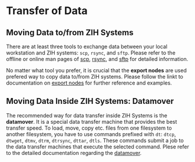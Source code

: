 # Transfer of Data

## Moving Data to/from ZIH Systems

There are at least three tools to exchange data between your local workstation and ZIH systems:
`scp`, `rsync`, and `sftp`. Please refer to the offline or online man pages of
[scp](https://www.man7.org/linux/man-pages/man1/scp.1.html),
[rsync](https://man7.org/linux/man-pages/man1/rsync.1.html), and
[sftp](https://man7.org/linux/man-pages/man1/sftp.1.html) for detailed information.

No matter what tool you prefer, it is crucial that the **export nodes** are used prefered way to
copy data to/from ZIH systems. Please follow the linkt to documentation on [export
nodes](export_nodes.md) for further reference and examples.

## Moving Data Inside ZIH Systems: Datamover

The recommended way for data transfer inside ZIH Systems is the **datamover**. It is a special
data transfer machine that provides the best transfer speed. To load, move, copy etc. files from one
filesystem to another filesystem, you have to use commands prefixed with `dt`: `dtcp`, `dtwget`,
`dtmv`, `dtrm`, `dtrsync`, `dttar`, `dtls`. These commands submit a job to the data transfer
machines that execute the selected command.  Plese refer to the detailed documentation regarding the
[datamover](datamover.md).
